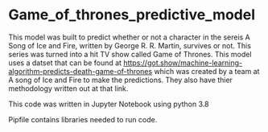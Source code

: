 # Game_of_thrones_predictive_model
This model was built to predict whether or not a character in the sereis A Song of Ice and Fire, written by George R. R. Martin, survives or not. This series was turned into a hit TV show called Game of Thrones. This model uses a datset that can be found at https://got.show/machine-learning-algorithm-predicts-death-game-of-thrones which was created by a team at A song of Ice and Fire to make the predictions. They also have thier methodology written out at that link.

This code was written in Jupyter Notebook using python 3.8

Pipfile contains libraries needed to run code.

